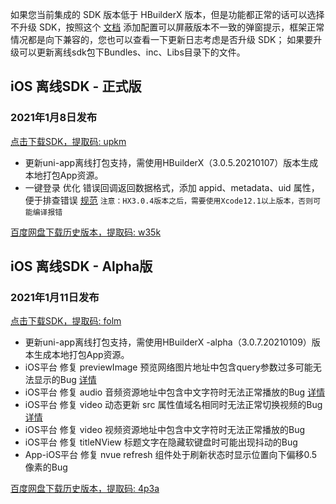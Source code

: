如果您当前集成的 SDK 版本低于 HBuilderX 版本，但是功能都正常的话可以选择不升级 SDK，按照这个 [文档](https://ask.dcloud.net.cn/article/35627) 添加配置可以屏蔽版本不一致的弹窗提示，框架正常情况都是向下兼容的，您也可以查看一下更新日志考虑是否升级 SDK； 如果要升级可以更新离线sdk包下Bundles、inc、Libs目录下的文件。

## iOS 离线SDK - 正式版

### 2021年1月8日发布 
[点击下载SDK，提取码: upkm](https://pan.baidu.com/s/1QPGox7ZtRr3fGUNgkUvBuw)
+ 更新uni-app离线打包支持，需使用HBuilderX（3.0.5.20210107）版本生成本地打包App资源。
+ 一键登录 优化 错误回调返回数据格式，添加 appid、metadata、uid 属性，便于排查错误 [规范](https://www.html5plus.org/doc/zh_cn/oauth.html#plus.oauth.ErrorCallback)
   `注意：HX3.0.4版本之后，需要使用Xcode12.1以上版本，否则可能编译报错`



[百度网盘下载历史版本，提取码: w35k](https://pan.baidu.com/s/1gZGJMaSqZQftqgEVtadvEg)



## iOS 离线SDK - Alpha版

### 2021年1月11日发布 
[点击下载SDK，提取码: folm](https://pan.baidu.com/s/1pU-DVkT_IXrRa2ro2wobPg)
+ 更新uni-app离线打包支持，需使用HBuilderX -alpha（3.0.7.20210109）版本生成本地打包App资源。
+ iOS平台 修复 previewImage 预览网络图片地址中包含query参数过多可能无法显示的Bug [详情](https://ask.dcloud.net.cn/question/98259)
+ iOS平台 修复 audio 音频资源地址中包含中文字符时无法正常播放的Bug [详情](https://ask.dcloud.net.cn/question/103421)
+ iOS平台 修复 video 动态更新 src 属性值域名相同时无法正常切换视频的Bug [详情](https://ask.dcloud.net.cn/question/110386)
+ iOS平台 修复 video 视频资源地址中包含中文字符时无法正常播放的Bug
+ iOS平台 修复 titleNView 标题文字在隐藏软键盘时可能出现抖动的Bug
+ App-iOS平台 修复 nvue refresh 组件处于刷新状态时显示位置向下偏移0.5像素的Bug
  
[百度网盘下载历史版本，提取码: 4p3a](https://pan.baidu.com/s/1C0H4DhfI-wXG0NaR2AiE7g)
